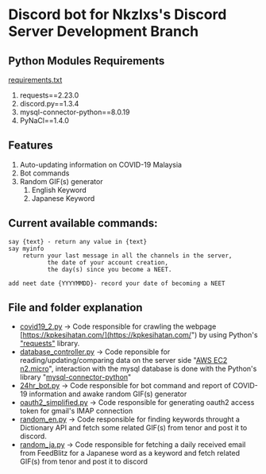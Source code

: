 # Discord bot for Nkzlxs's Discord Server Development Branch

## Python Modules Requirements
[requirements.txt](https://github.com/Nkzlxs/mrslollipop/blob/master/requirements.txt)
1. requests==2.23.0
2. discord.py==1.3.4
3. mysql-connector-python==8.0.19
4. PyNaCl==1.4.0

## Features
1. Auto-updating information on COVID-19 Malaysia
2. Bot commands
3. Random GIF(s) generator
   1. English Keyword
   2. Japanese Keyword
   
## Current available commands:

    say {text} - return any value in {text}
    say myinfo
        return your last message in all the channels in the server,
               the date of your account creation,
               the day(s) since you become a NEET.

    add neet date {YYYYMMDD}- record your date of becoming a NEET

## File and folder explanation

- [covid19_2.py](https://github.com/Nkzlxs/mrslollipop/blob/master/covid19_2.py) -> Code responsible for crawling the webpage [https://kpkesihatan.com/](https://kpkesihatan.com/") by using Python's ["requests"](https://requests.readthedocs.io/en/master/#) library.
- [database_controller.py](https://github.com/Nkzlxs/mrslollipop/blob/master/database_controller.py) -> Code reponsible for reading/updating/comparing data on the server side "[AWS EC2 n2.micro](https://aws.amazon.com/free/?all-free-tier.sort-by=item.additionalFields.SortRank&all-free-tier.sort-order=asc&all-free-tier.q=ec2&all-free-tier.q_operator=AND)", interaction with the mysql database is done with the Python's library "[mysql-connector-python](https://pypi.org/project/mysql-connector-python/)"
- [24hr_bot.py](https://github.com/Nkzlxs/mrslollipop/blob/master/24hr_bot.py) -> Code responsible for bot command and report of COVID-19 information and awake random GIF(s) generator
- [oauth2_simplified.py](https://github.com/Nkzlxs/mrslollipop/blob/master/oauth2_simplified.py) -> Code responsible for generating oauth2 access token for gmail's IMAP connection
- [random_en.py](https://github.com/Nkzlxs/mrslollipop/blob/master/random_en.py) -> Code responsible for finding keywords throught a Dictionary API and fetch some related GIF(s) from tenor and post it to discord.
- [random_ja.py](https://github.com/Nkzlxs/mrslollipop/blob/master/random_ja.py) -> Code responsible for fetching a daily received email from FeedBlitz for a Japanese word as a keyword and fetch related GIF(s) from tenor and post it to discord
